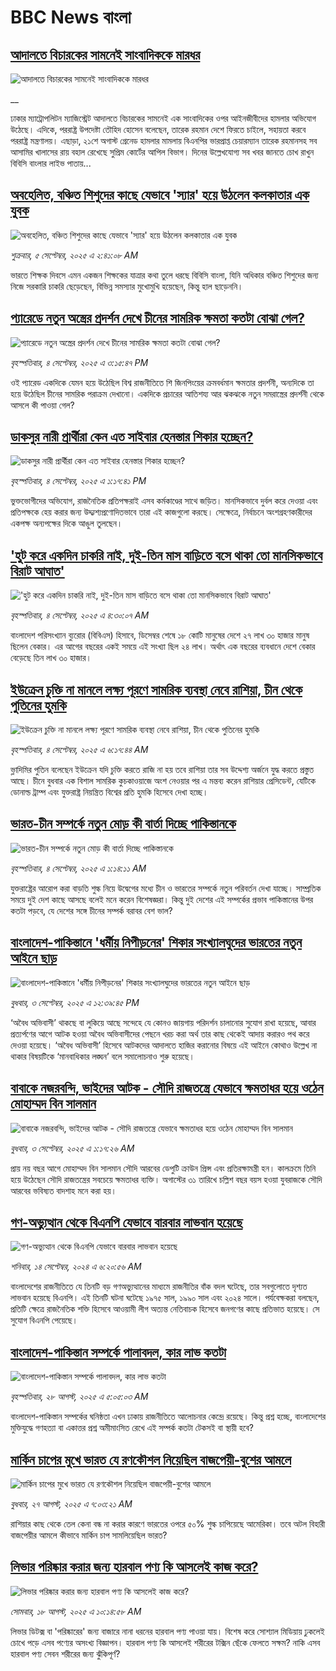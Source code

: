 # BBC News বাংলা## [আদালতে বিচারকের সামনেই সাংবাদিককে মারধর](https://www.bbc.co.uk/bengali/live/cz69x8nn8xvt?at_medium=RSS&at_campaign=rss?at_campaign=githubrss)![আদালতে বিচারকের সামনেই সাংবাদিককে মারধর](https://ichef.bbci.co.uk/ace/standard/240/cpsprodpb/5f16/live/750cf270-89a4-11f0-84c8-99de564f0440.jpg)__ঢাকার ম্যাট্রোপলিটন ম্যাজিস্ট্রেট আদালতে বিচারকের সামনেই এক সাংবাদিকের ওপর আইনজীবীদের হামলার অভিযোগ উঠেছে। এদিকে, পররাষ্ট্র উপদেষ্টা তৌহিদ হোসেন বলেছেন, তারেক রহমান দেশে ফিরতে চাইলে, সহায়তা করবে পররাষ্ট্র মন্ত্রণালয়। এছাড়া, ২১শে অগাস্ট গ্রেনেড হামলার মামলায় বিএনপির ভারপ্রাপ্ত চেয়ারম্যান তারেক রহমানসহ সব আসামির খালাসের রায় বহাল রেখেছে সুপ্রিম কোর্টের আপিল বিভাগ। দিনের উল্লেখযোগ্য সব খবর জানতে চোখ রাখুন বিবিসি বাংলার লাইভ পাতায়...## [অবহেলিত, বঞ্চিত শিশুদের কাছে যেভাবে 'স্যার' হয়ে উঠলেন কলকাতার এক যুবক](https://www.bbc.com/bengali/articles/crmewd2m3nwo?at_medium=RSS&at_campaign=rss?at_campaign=githubrss)![অবহেলিত, বঞ্চিত শিশুদের কাছে যেভাবে 'স্যার' হয়ে উঠলেন কলকাতার এক যুবক](https://ichef.bbci.co.uk/ace/ws/240/cpsprodpb/c336/live/3b33c680-8960-11f0-b391-6936825093bd.jpg)_শুক্রবার, ৫ সেপ্টেম্বর, ২০২৫ এ ২:৪১:০৮ AM_ভারতে শিক্ষক দিবসে এমন একজন শিক্ষকের যাত্রার কথা তুলে ধরছে বিবিসি বাংলা, যিনি অধিকার বঞ্চিত শিশুদের জন্য নিজে সরকারি চাকরি ছেড়েছেন, বিভিন্ন সমস্যার মুখোমুখি হয়েছেন, কিন্তু হাল ছাড়েননি।## [প্যারেডে নতুন অস্ত্রের প্রদর্শন দেখে চীনের সামরিক ক্ষমতা কতটা বোঝা গেল?](https://www.bbc.com/bengali/articles/c0jqp67w467o?at_medium=RSS&at_campaign=rss?at_campaign=githubrss)![প্যারেডে নতুন অস্ত্রের প্রদর্শন দেখে চীনের সামরিক ক্ষমতা কতটা বোঝা গেল?](https://ichef.bbci.co.uk/ace/ws/240/cpsprodpb/f590/live/3256b530-898e-11f0-b391-6936825093bd.jpg)_বৃহস্পতিবার, ৪ সেপ্টেম্বর, ২০২৫ এ ৩:১৫:৪৭ PM_ওই প্যারেড একদিকে যেমন হয়ে উঠেছিল বিশ্ব রাজনীতিতে শি জিনপিংয়ের ক্রমবর্ধমান ক্ষমতার প্রদর্শনী, অন্যদিকে তা হয়ে উঠেছিল চীনের সামরিক পরাক্রম দেখানো। একদিকে প্রচারের আতিশয্য আর ঝকঝকে নতুন সমরাস্ত্রের প্রদর্শনী থেকে আসলে কী পাওয়া গেল?## [ডাকসুর নারী প্রার্থীরা কেন এত সাইবার হেনস্তার শিকার হচ্ছেন?](https://www.bbc.com/bengali/articles/cy4rlwjpmyxo?at_medium=RSS&at_campaign=rss?at_campaign=githubrss)![ডাকসুর নারী প্রার্থীরা কেন এত সাইবার হেনস্তার শিকার হচ্ছেন?](https://ichef.bbci.co.uk/ace/ws/240/cpsprodpb/c05f/live/55cefe90-8985-11f0-84c8-99de564f0440.jpg)_বৃহস্পতিবার, ৪ সেপ্টেম্বর, ২০২৫ এ ১:১৭:৪১ PM_ভুক্তভোগীদের অভিযোগ, রাজনৈতিক প্রতিপক্ষরাই এসব কর্মকাণ্ডের সাথে জড়িত। মানসিকভাবে দুর্বল করে দেওয়া এবং প্রতিপক্ষকে হেয় করার জন্য উদ্দ্যশ্যপ্রণোদিতভাবে তারা এই কাজগুলো করছে। সেক্ষেত্রে, নির্বাচনে অংশগ্রহণকারীদের একপক্ষ অন্যপক্ষের দিকে আঙুল তুলছেন।## ['হুট করে একদিন চাকরি নাই, দুই-তিন মাস বাড়িতে বসে থাকা তো মানসিকভাবে বিরাট আঘাত'](https://www.bbc.com/bengali/articles/c3r4r51n9lno?at_medium=RSS&at_campaign=rss?at_campaign=githubrss)!['হুট করে একদিন চাকরি নাই, দুই-তিন মাস বাড়িতে বসে থাকা তো মানসিকভাবে বিরাট আঘাত'](https://ichef.bbci.co.uk/ace/ws/240/cpsprodpb/efcd/live/a375e6f0-88d5-11f0-93e2-8d258a752747.jpg)_বৃহস্পতিবার, ৪ সেপ্টেম্বর, ২০২৫ এ ৪:৩০:০৭ AM_বাংলাদেশ পরিসংখ্যান ব্যুরোর (বিবিএস) হিসাবে, ডিসেম্বর শেষে ১৮ কোটি মানুষের দেশে ২৭ লাখ ৩০ হাজার মানুষ ছিলেন বেকার। এর আগের বছরের একই সময়ে এই সংখ্যা ছিল ২৪ লাখ। অর্থাৎ এক বছরের ব্যবধানে দেশে বেকার বেড়েছে তিন লাখ ৩০ হাজার।## [ইউক্রেন চুক্তি না মানলে লক্ষ্য পূরণে সামরিক ব্যবস্থা নেবে রাশিয়া, চীন থেকে পুতিনের হুমকি](https://www.bbc.com/bengali/articles/c0kn4z3rnj1o?at_medium=RSS&at_campaign=rss?at_campaign=githubrss)![ইউক্রেন চুক্তি না মানলে লক্ষ্য পূরণে সামরিক ব্যবস্থা নেবে রাশিয়া, চীন থেকে পুতিনের হুমকি](https://ichef.bbci.co.uk/ace/ws/240/cpsprodpb/1517/live/9856c120-8940-11f0-9cf6-cbf3e73ce2b9.jpg)_বৃহস্পতিবার, ৪ সেপ্টেম্বর, ২০২৫ এ ৬:১৭:৪৪ AM_ভ্লাদিমির পুতিন বলেছেন ইউক্রেন যদি চুক্তি করতে রাজি না হয় তবে রাশিয়া তার সব উদ্দেশ্য অর্জনে যুদ্ধ করতে প্রস্তুত আছে। চীনে বুধবার এক বিশাল সামরিক কুচকাওয়াজে অংশ নেওয়ার পর এ মন্তব্য করেন রাশিয়ার প্রেসিডেন্ট, যেটিকে ডোনাল্ড ট্রাম্প এবং যুক্তরাষ্ট্র নিয়ন্ত্রিত বিশ্বের প্রতি হুমকি হিসেবে দেখা হচ্ছে।## [ভারত-চীন সম্পর্কে নতুন মোড় কী বার্তা দিচ্ছে পাকিস্তানকে](https://www.bbc.com/bengali/articles/cwy3yy82gpko?at_medium=RSS&at_campaign=rss?at_campaign=githubrss)![ভারত-চীন সম্পর্কে নতুন মোড় কী বার্তা দিচ্ছে পাকিস্তানকে](https://ichef.bbci.co.uk/ace/ws/240/cpsprodpb/172f/live/68e3e9f0-889f-11f0-9b32-415f867a10dd.jpg)_বৃহস্পতিবার, ৪ সেপ্টেম্বর, ২০২৫ এ ১:১৪:১১ AM_যুক্তরাষ্ট্রের আরোপ করা বাড়তি শুল্ক নিয়ে উদ্বেগের মধ্যে চীন ও ভারতের সম্পর্কে নতুন পরিবর্তন দেখা যাচ্ছে। সাম্প্রতিক সময়ে দুই দেশ কাছে আসছে বলেই মনে করেন বিশেষজ্ঞরা। কিন্তু দুই দেশের এই সম্পর্কের প্রভাব পাকিস্তানের উপর কতটা পড়বে, যে দেশের সঙ্গে চীনের সম্পর্ক বরাবর বেশ ভাল?## [বাংলাদেশ-পাকিস্তানে 'ধর্মীয় নিপীড়নের' শিকার সংখ্যালঘুদের ভারতের নতুন আইনে ছাড়](https://www.bbc.com/bengali/articles/cderyyz38p9o?at_medium=RSS&at_campaign=rss?at_campaign=githubrss)![বাংলাদেশ-পাকিস্তানে 'ধর্মীয় নিপীড়নের' শিকার সংখ্যালঘুদের ভারতের নতুন আইনে ছাড়](https://ichef.bbci.co.uk/ace/ws/240/cpsprodpb/9f86/live/ac1e6170-88ac-11f0-aa06-3df3b9ae7236.jpg)_বুধবার, ৩ সেপ্টেম্বর, ২০২৫ এ ১২:৩৯:৪৫ PM_‘অবৈধ অভিবাসী’ থাকছে বা লুকিয়ে আছে সন্দেহে যে কোনও জায়গায় পরিদর্শন চালানোর সুযোগ রাখা হয়েছে, আবার প্রত্যর্পণের আগে আটক হওয়া অবৈধ অভিবাসীদের পেছনে খরচ করা অর্থ তার কাছ থেকেই আদায় করারও পথ করে দেওয়া হয়েছে। ‘অবৈধ অভিবাসী’ হিসেবে আটকদের আদালতে হাজির করানোর বিষয়ে এই আইনে কোথাও উল্লেখ  না থাকার বিষয়টিকে ‘মানবাধিকার লঙ্ঘন’ বলে সমালোচনাও শুরু হয়েছে।## [বাবাকে নজরবন্দি, ভাইদের আটক - সৌদি রাজতন্ত্রে যেভাবে ক্ষমতাধর হয়ে ওঠেন মোহাম্মদ বিন সালমান](https://www.bbc.com/bengali/articles/c1mpmx9dvrgo?at_medium=RSS&at_campaign=rss?at_campaign=githubrss)![বাবাকে নজরবন্দি, ভাইদের আটক - সৌদি রাজতন্ত্রে যেভাবে ক্ষমতাধর হয়ে ওঠেন মোহাম্মদ বিন সালমান](https://ichef.bbci.co.uk/ace/ws/240/cpsprodpb/8900/live/9e7b92f0-87e3-11f0-84c8-99de564f0440.jpg)_বুধবার, ৩ সেপ্টেম্বর, ২০২৫ এ ১:১৭:২৬ AM_প্রায় নয় বছর আগে মোহাম্মদ বিন সালমান সৌদি আরবের ডেপুটি ক্রাউন প্রিন্স এবং প্রতিরক্ষামন্ত্রী হন। কালক্রমে তিনি হয়ে উঠেছেন সৌদি রাজতন্ত্রের সবচেয়ে ক্ষমতাধর ব্যক্তি। অগাস্টের ৩১ তারিখে চল্লিশ বছর বয়স হওয়া যুবরাজকে সৌদি আরবের ভবিষ্যত বাদশাহ মনে করা হয়।## [গণ-অভ্যুত্থান থেকে বিএনপি যেভাবে বারবার লাভবান হয়েছে](https://www.bbc.com/bengali/articles/c74j271n0pzo?at_medium=RSS&at_campaign=rss?at_campaign=githubrss)![গণ-অভ্যুত্থান থেকে বিএনপি যেভাবে বারবার লাভবান হয়েছে](https://ichef.bbci.co.uk/ace/ws/240/cpsprodpb/2225/live/23ccad70-7022-11ef-8f0e-158a0a407ec6.jpg)_শনিবার, ১৪ সেপ্টেম্বর, ২০২৪ এ ৬:২০:৫৬ AM_বাংলাদেশের রাজনীতিতে যে তিনটি বড় গণঅভ্যুত্থানের মাধ্যমে রাজনীতির বাঁক বদল ঘটেছে, তার সবগুলোতে দৃশ্যত লাভবান হয়েছে বিএনপি। এই তিনটি ঘটনা ঘটেছে ১৯৭৫ সাল, ১৯৯০ সাল এবং ২০২৪ সালে। পর্যবেক্ষকরা বলছেন, প্রতিটি ক্ষেত্রে রাজনৈতিক শক্তি হিসেবে আওয়ামী লীগ অত্যন্ত নেতিবাচক হিসেবে জনগণের কাছে প্রতিভাত হয়েছে। সে সুযোগ বিএনপি পেয়েছে।## [বাংলাদেশ-পাকিস্তান সম্পর্কে পালাবদল, কার লাভ কতটা](https://www.bbc.com/bengali/articles/cjr1xy75nwxo?at_medium=RSS&at_campaign=rss?at_campaign=githubrss)![বাংলাদেশ-পাকিস্তান সম্পর্কে পালাবদল, কার লাভ কতটা](https://ichef.bbci.co.uk/ace/ws/240/cpsprodpb/a61e/live/d95888c0-8391-11f0-ab3e-bd52082cd0ae.jpg)_বৃহস্পতিবার, ২৮ আগস্ট, ২০২৫ এ ৫:০৫:০৩ AM_বাংলাদেশ-পাকিস্তান সম্পর্কের ঘনিষ্ঠতা এখন ঢাকায় রাজনীতিতে আলোচনার কেন্দ্রে রয়েছে। কিন্তু প্রশ্ন হচ্ছে, বাংলাদেশের মুক্তিযুদ্ধে গণহত্যা বা একাত্তর প্রশ্ন অমীমাংসিত রেখে এই সম্পর্ক কতটা টেকসই বা স্থায়ী হবে?## [মার্কিন চাপের মুখে ভারত যে রণকৌশল নিয়েছিল বাজপেয়ী-বুশের আমলে ](https://www.bbc.com/bengali/articles/ce937dl32kro?at_medium=RSS&at_campaign=rss?at_campaign=githubrss)![মার্কিন চাপের মুখে ভারত যে রণকৌশল নিয়েছিল বাজপেয়ী-বুশের আমলে ](https://ichef.bbci.co.uk/ace/ws/240/cpsprodpb/519f/live/4ac33250-82a0-11f0-a34f-318be3fb0481.jpg)_বুধবার, ২৭ আগস্ট, ২০২৫ এ ৭:০৩:২১ AM_রাশিয়ার কাছ থেকে তেল কেনা বন্ধ না করার কারণে ভারতের ওপরে ৫০% শুল্ক চাপিয়েছে আমেরিকা। তবে অটল বিহারী বাজপেয়ীর আমলে কীভাবে মার্কিন চাপ সামলিয়েছিল ভারত?## [লিভার পরিষ্কার করার জন্য হারবাল পণ্য কি আসলেই কাজ করে?](https://www.bbc.com/bengali/articles/c93dqkeqwzyo?at_medium=RSS&at_campaign=rss?at_campaign=githubrss)![লিভার পরিষ্কার করার জন্য হারবাল পণ্য কি আসলেই কাজ করে?](https://ichef.bbci.co.uk/ace/ws/240/cpsprodpb/2c5b/live/0b601110-6f99-11f0-af20-030418be2ca5.jpg)_সোমবার, ১৮ আগস্ট, ২০২৫ এ ১০:১৪:৫৮ AM_লিভার ডিটক্স বা 'পরিষ্কারের' জন্য বাজারে নানা ধরনের হারবাল পণ্য পাওয়া যায়। বিশেষ করে সোশ্যাল মিডিয়ায় ঢুকলেই চোখে পড়ে এসব পণ্যের অসংখ্য বিজ্ঞাপন। হারবাল পণ্য কি আসলেই শরীরের টক্সিন ছেঁকে ফেলতে সক্ষম? নাকি এসব হারবাল পণ্য সেবন শরীরের জন্য ঝুঁকিপূর্ণ?